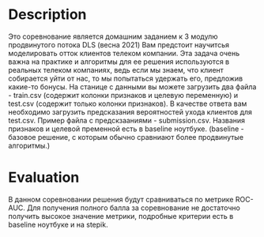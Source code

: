 # Description
Это соревнование является домашним заданием к 3 модулю продвинутого потока DLS (весна 2021) Вам предстоит научитсья моделировать отток клиентов телеком компании. Эта задача очень важна на практике и алгоритмы для ее решения используются в реальных телеком компаниях, ведь если мы знаем, что клиент собирается уйти от нас, то мы попытаться удержать его, предложив какие-то бонусы. На станице с данными вы можете загрузить два файла - train.csv (содержит колонки признаков и целевую переменную) и test.csv (содержит только колонки признаков). В качестве ответа вам необходимо загрузить предсказания вероятностей ухода клиентов для test.csv. Пример файла с предскзааниями - submission.csv. Названия признаков и целевой пременной есть в baseline ноутбуке. (baseline - базовое решение, с которым обычно сравниают более продвинутые алгоритмы.)
# Evaluation
В данном соревновании решения будут сравниваться по метрике ROC-AUC. Для получения полного балла за соревнование не достаточно получить высокое значение метрики, подробные критерии есть в baseline ноутбуке и на stepik.